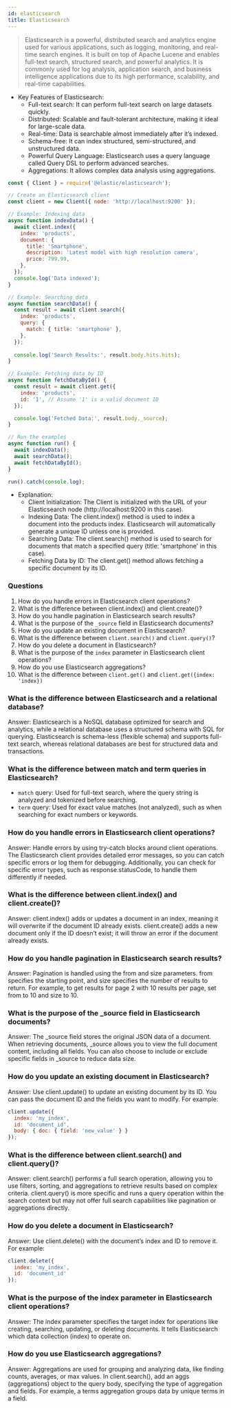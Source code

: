 ```yaml
---
id: elasticsearch
title: Elasticsearch 
---
```


> Elasticsearch is a powerful, distributed search and analytics engine used for various applications, such as logging, monitoring, and real-time search engines. It is built on top of Apache Lucene and enables full-text search, structured search, and powerful analytics. It is commonly used for log analysis, application search, and business intelligence applications due to its high performance, scalability, and real-time capabilities.

* Key Features of Elasticsearch:
    - Full-text search: It can perform full-text search on large datasets quickly.
    - Distributed: Scalable and fault-tolerant architecture, making it ideal for large-scale data.
    - Real-time: Data is searchable almost immediately after it’s indexed.
    - Schema-free: It can index structured, semi-structured, and unstructured data.
    - Powerful Query Language: Elasticsearch uses a query language called Query DSL to perform advanced searches.
    - Aggregations: It allows complex data analysis using aggregations.


```jsx
const { Client } = require('@elastic/elasticsearch');

// Create an Elasticsearch client
const client = new Client({ node: 'http://localhost:9200' });

// Example: Indexing data
async function indexData() {
  await client.index({
    index: 'products',
    document: {
      title: 'Smartphone',
      description: 'Latest model with high resolution camera',
      price: 799.99,
    },
  });
  console.log('Data indexed');
}

// Example: Searching data
async function searchData() {
  const result = await client.search({
    index: 'products',
    query: {
      match: { title: 'smartphone' },
    },
  });
  
  console.log('Search Results:', result.body.hits.hits);
}

// Example: Fetching data by ID
async function fetchDataById() {
  const result = await client.get({
    index: 'products',
    id: '1', // Assume '1' is a valid document ID
  });

  console.log('Fetched Data:', result.body._source);
}

// Run the examples
async function run() {
  await indexData();
  await searchData();
  await fetchDataById();
}

run().catch(console.log);

```

* Explanation:
    - Client Initialization: The Client is initialized with the URL of your Elasticsearch node (http://localhost:9200 in this case).
    - Indexing Data: The client.index() method is used to index a document into the products index. Elasticsearch will automatically generate a unique ID unless one is provided.
    - Searching Data: The client.search() method is used to search for documents that match a specified query (title: 'smartphone' in this case).
    - Fetching Data by ID: The client.get() method allows fetching a specific document by its ID.


### Questions

1. How do you handle errors in Elasticsearch client operations?
2. What is the difference between client.index() and client.create()?
3. How do you handle pagination in Elasticsearch search results?
4. What is the purpose of the `_source` field in Elasticsearch documents?
5. How do you update an existing document in Elasticsearch?
6. What is the difference between `client.search()` and `client.query()`?
7. How do you delete a document in Elasticsearch?
8. What is the purpose of the `index` parameter in Elasticsearch client operations?
9. How do you use Elasticsearch aggregations?
10. What is the difference between `client.get()` and `client.get({index: 'index})`

### What is the difference between Elasticsearch and a relational database?

Answer: Elasticsearch is a NoSQL database optimized for search and analytics, while a relational database uses a structured schema with SQL for querying. Elasticsearch is schema-less (flexible schema) and supports full-text search, whereas relational databases are best for structured data and transactions.

### What is the difference between match and term queries in Elasticsearch?

- `match` query: Used for full-text search, where the query string is analyzed and tokenized before searching.
- `term` query: Used for exact value matches (not analyzed), such as when searching for exact numbers or keywords.


### How do you handle errors in Elasticsearch client operations?
Answer: Handle errors by using try-catch blocks around client operations. The Elasticsearch client provides detailed error messages, so you can catch specific errors or log them for debugging. Additionally, you can check for specific error types, such as response.statusCode, to handle them differently if needed.

### What is the difference between client.index() and client.create()?
Answer: client.index() adds or updates a document in an index, meaning it will overwrite if the document ID already exists. client.create() adds a new document only if the ID doesn’t exist; it will throw an error if the document already exists.

###  How do you handle pagination in Elasticsearch search results?
Answer: Pagination is handled using the from and size parameters. from specifies the starting point, and size specifies the number of results to return. For example, to get results for page 2 with 10 results per page, set from to 10 and size to 10.

### What is the purpose of the _source field in Elasticsearch documents?
Answer: The _source field stores the original JSON data of a document. When retrieving documents, _source allows you to view the full document content, including all fields. You can also choose to include or exclude specific fields in _source to reduce data size.
### How do you update an existing document in Elasticsearch?
Answer: Use client.update() to update an existing document by its ID. You can pass the document ID and the fields you want to modify. For example:
```js
client.update({
  index: 'my_index',
  id: 'document_id',
  body: { doc: { field: 'new_value' } }
});
```

### What is the difference between client.search() and client.query()?
Answer: client.search() performs a full search operation, allowing you to use filters, sorting, and aggregations to retrieve results based on complex criteria. client.query() is more specific and runs a query operation within the search context but may not offer full search capabilities like pagination or aggregations directly.

### How do you delete a document in Elasticsearch?
Answer: Use client.delete() with the document’s index and ID to remove it. For example:
```js 
client.delete({
  index: 'my_index',
  id: 'document_id'
});
```
### What is the purpose of the index parameter in Elasticsearch client operations?
Answer: The index parameter specifies the target index for operations like creating, searching, updating, or deleting documents. It tells Elasticsearch which data collection (index) to operate on.

### How do you use Elasticsearch aggregations?
Answer: Aggregations are used for grouping and analyzing data, like finding counts, averages, or max values. In client.search(), add an aggs (aggregations) object to the query body, specifying the type of aggregation and fields. For example, a terms aggregation groups data by unique terms in a field.